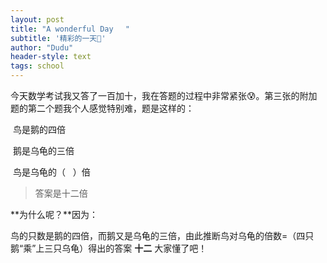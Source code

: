 ```yaml
---
layout: post
title: "A wonderful Day　 "
subtitle: '精彩的一天🤠'
author: "Dudu"
header-style: text
tags: school
---
```


今天数学考试我又答了一百加十，我在答题的过程中非常紧张😰。第三张的附加题的第二个题我个人感觉特别难，题是这样的：

​     鸟是鹅的四倍

​     鹅是乌龟的三倍

​     鸟是乌龟的（     &nbsp;    ）倍



>   答案是十二倍

**为什么呢？**因为：

​     鸟的只数是鹅的四倍，而鹅又是乌龟的三倍，由此推断鸟对乌龟的倍数=（四只鹅“乘”上三只乌龟）得出的答案  **十二**    大家懂了吧！

